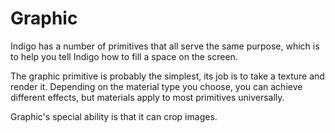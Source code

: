 # Graphic

Indigo has a number of primitives that all serve the same purpose, which is to help you tell Indigo how to fill a space on the screen.

The graphic primitive is probably the simplest, its job is to take a texture and render it. Depending on the material type you choose, you can achieve different effects, but materials apply to most primitives universally.

Graphic's special ability is that it can crop images.
